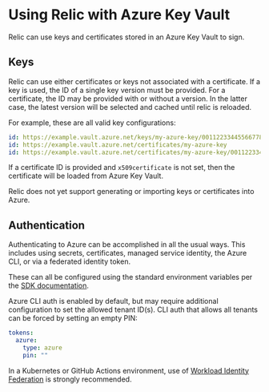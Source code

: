 # Using Relic with Azure Key Vault

Relic can use keys and certificates stored in an Azure Key Vault to sign.

## Keys

Relic can use either certificates or keys not associated with a certificate.
If a key is used, the ID of a single key version must be provided.
For a certificate, the ID may be provided with or without a version.
In the latter case, the latest version will be selected and cached
until relic is reloaded.

For example, these are all valid key configurations:

```yaml
id: https://example.vault.azure.net/keys/my-azure-key/00112233445566778899aabbccddeeff
id: https://example.vault.azure.net/certificates/my-azure-key
id: https://example.vault.azure.net/certificates/my-azure-key/00112233445566778899aabbccddeeff
```

If a certificate ID is provided and `x509certificate` is not set,
then the certificate will be loaded from Azure Key Vault.

Relic does not yet support generating or importing keys or certificates into Azure.

## Authentication

Authenticating to Azure can be accomplished in all the usual ways.
This includes using secrets, certificates, managed service identity,
the Azure CLI, or via a federated identity token.

These can all be configured using the standard environment variables per the
[SDK documentation](https://learn.microsoft.com/en-us/azure/developer/go/azure-sdk-authentication).

Azure CLI auth is enabled by default, but may require additional configuration
to set the allowed tenant ID(s).
CLI auth that allows all tenants can be forced by setting an empty PIN:

```yaml
tokens:
  azure:
    type: azure
    pin: ""
```

In a Kubernetes or GitHub Actions environment, use of
[Workload Identity Federation](https://learn.microsoft.com/en-us/entra/workload-id/workload-identity-federation)
is strongly recommended.
